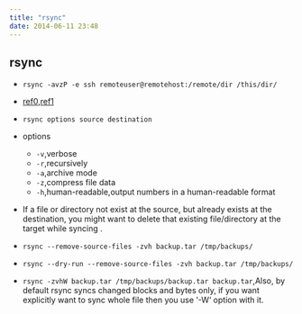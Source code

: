 ```yaml
---
title: "rsync"
date: 2014-06-11 23:48
---
```

## rsync ##

+ ``rsync -avzP -e ssh remoteuser@remotehost:/remote/dir /this/dir/``
+ [ref0](http://troy.jdmz.net/rsync/index.html),[ref1](http://www.tecmint.com/rsync-local-remote-file-synchronization-commands/)
+ ``rsync options source destination``
+ options
  + ``-v``,verbose
  + ``-r``,recursively
  + ``-a``,archive mode
  + ``-z``,compress file data
  + ``-h``,human-readable,output numbers in a human-readable format

+ If a file or directory not exist at the source, but already exists at the destination, you might want to delete that existing file/directory at the target while syncing .
+ ``rsync --remove-source-files -zvh backup.tar /tmp/backups/``
+ ``rsync --dry-run --remove-source-files -zvh backup.tar /tmp/backups/``
+ ``rsync -zvhW backup.tar /tmp/backups/backup.tar backup.tar``,Also, by default rsync syncs changed blocks and bytes only, if you want explicitly want to sync whole file then you use ‘-W‘ option with it.

